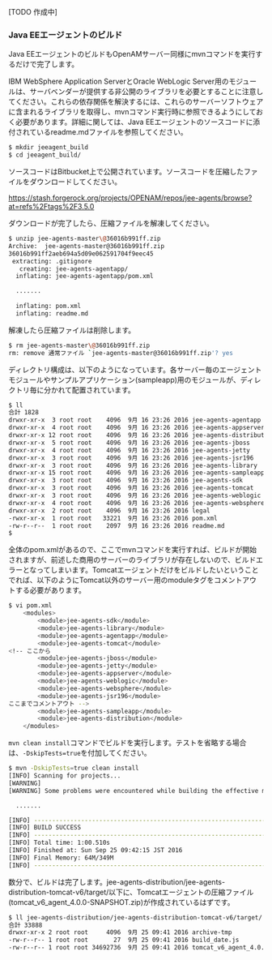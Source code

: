 [TODO 作成中]

### Java EEエージェントのビルド

Java EEエージェントのビルドもOpenAMサーバー同様にmvnコマンドを実行するだけで完了します。

IBM WebSphere Application ServerとOracle WebLogic Server用のモジュールは、サーバベンダーが提供する非公開のライブラリを必要とすることに注意してください。これらの依存関係を解決するには、これらのサーバーソフトウェアに含まれるライブラリを取得し、mvnコマンド実行時に参照できるようにしておく必要があります。詳細に関しては、Java EEエージェントのソースコードに添付されているreadme.mdファイルを参照してください。

```bash
$ mkdir jeeagent_build
$ cd jeeagent_build/
```

ソースコードはBitbucket上で公開されています。ソースコードを圧縮したファイルをダウンロードしてください。

https://stash.forgerock.org/projects/OPENAM/repos/jee-agents/browse?at=refs%2Ftags%2F3.5.0

ダウンロードが完了したら、圧縮ファイルを解凍してください。

```bash
$ unzip jee-agents-master\@36016b991ff.zip 
Archive:  jee-agents-master@36016b991ff.zip
36016b991ff2aeb694a5d09e062591704f9eec45
 extracting: .gitignore              
   creating: jee-agents-agentapp/
  inflating: jee-agents-agentapp/pom.xml  

  .......
      
  inflating: pom.xml                 
  inflating: readme.md               
```

解凍したら圧縮ファイルは削除します。

```bash
$ rm jee-agents-master\@36016b991ff.zip 
rm: remove 通常ファイル `jee-agents-master@36016b991ff.zip'? yes
```

ディレクトリ構成は、以下のようになっています。各サーバー毎のエージェントモジュールやサンプルアプリケーション(sampleapp)用のモジュールが、ディレクトリ毎に分かれて配置されています。

```bash
$ ll
合計 1828
drwxr-xr-x  3 root root    4096  9月 16 23:26 2016 jee-agents-agentapp
drwxr-xr-x  4 root root    4096  9月 16 23:26 2016 jee-agents-appserver
drwxr-xr-x 12 root root    4096  9月 16 23:26 2016 jee-agents-distribution
drwxr-xr-x  5 root root    4096  9月 16 23:26 2016 jee-agents-jboss
drwxr-xr-x  4 root root    4096  9月 16 23:26 2016 jee-agents-jetty
drwxr-xr-x  3 root root    4096  9月 16 23:26 2016 jee-agents-jsr196
drwxr-xr-x  3 root root    4096  9月 16 23:26 2016 jee-agents-library
drwxr-xr-x 15 root root    4096  9月 16 23:26 2016 jee-agents-sampleapp
drwxr-xr-x  3 root root    4096  9月 16 23:26 2016 jee-agents-sdk
drwxr-xr-x  3 root root    4096  9月 16 23:26 2016 jee-agents-tomcat
drwxr-xr-x  3 root root    4096  9月 16 23:26 2016 jee-agents-weblogic
drwxr-xr-x  4 root root    4096  9月 16 23:26 2016 jee-agents-websphere
drwxr-xr-x  2 root root    4096  9月 16 23:26 2016 legal
-rwxr-xr-x  1 root root   33221  9月 16 23:26 2016 pom.xml
-rw-r--r--  1 root root    2097  9月 16 23:26 2016 readme.md
$ 
```

全体のpom.xmlがあるので、ここでmvnコマンドを実行すれば、ビルドが開始されますが、前述した商用のサーバーのライブラリが存在しないので、ビルドエラーとなってしまいます。Tomcatエージェントだけをビルドしたいということでれば、以下のようにTomcat以外のサーバー用のmoduleタグをコメントアウトする必要があります。

```bash
$ vi pom.xml
    <modules>
        <module>jee-agents-sdk</module>
        <module>jee-agents-library</module>
        <module>jee-agents-agentapp</module>
        <module>jee-agents-tomcat</module>
<!-- ここから
        <module>jee-agents-jboss</module>
        <module>jee-agents-jetty</module>
        <module>jee-agents-appserver</module>
        <module>jee-agents-weblogic</module>
        <module>jee-agents-websphere</module>
        <module>jee-agents-jsr196</module>
ここまでコメントアウト -->
        <module>jee-agents-sampleapp</module>
        <module>jee-agents-distribution</module>
    </modules>
```

`mvn clean install`コマンドでビルドを実行します。テストを省略する場合は、`-DskipTests=true`を付加してください。

```bash
$ mvn -DskipTests=true clean install
[INFO] Scanning for projects...
[WARNING] 
[WARNING] Some problems were encountered while building the effective model for org.forgerock.openam.agents:jee-agents-tomcat-v6:jar:4.0.0-SNAPSHOT

  .......

[INFO] ------------------------------------------------------------------------
[INFO] BUILD SUCCESS
[INFO] ------------------------------------------------------------------------
[INFO] Total time: 1:00.510s
[INFO] Finished at: Sun Sep 25 09:42:15 JST 2016
[INFO] Final Memory: 64M/349M
[INFO] ------------------------------------------------------------------------
```

数分で、ビルドは完了します。jee-agents-distribution/jee-agents-distribution-tomcat-v6/target/以下に、Tomcatエージェントの圧縮ファイル(tomcat_v6_agent_4.0.0-SNAPSHOT.zip)が作成されているはずです。

```bash
$ ll jee-agents-distribution/jee-agents-distribution-tomcat-v6/target/
合計 33888
drwxr-xr-x 2 root root     4096  9月 25 09:41 2016 archive-tmp
-rw-r--r-- 1 root root       27  9月 25 09:41 2016 build_date.js
-rw-r--r-- 1 root root 34692736  9月 25 09:41 2016 tomcat_v6_agent_4.0.0-SNAPSHOT.zip
```

